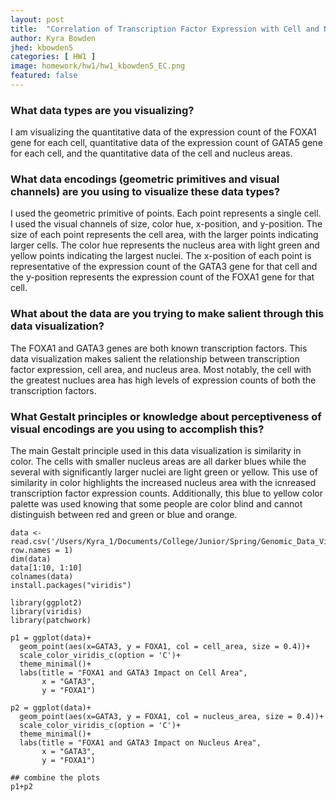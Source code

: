 ```yaml
---
layout: post
title:  "Correlation of Transcription Factor Expression with Cell and Nucleus Area"
author: Kyra Bowden
jhed: kbowden5
categories: [ HW1 ]
image: homework/hw1/hw1_kbowden5_EC.png
featured: false
---
```


### What data types are you visualizing?
I am visualizing the quantitative data of the expression count of the FOXA1 gene for each cell, quantitative data of the expression count of GATA5 gene for each cell, and the quantitative data of the cell and nucleus areas.  

### What data encodings (geometric primitives and visual channels) are you using to visualize these data types?
I used the geometric primitive of points. Each point represents a single cell. I used the visual channels of size, color hue, x-position, and y-position. The size of each point represents the cell area, with the larger points indicating larger cells. The color hue represents the nucleus area with light green and yellow points indicating the largest nuclei. The x-position of each point is representative of the expression count of the GATA3 gene for that cell and the y-position represents the expression count of the FOXA1 gene for that cell. 

### What about the data are you trying to make salient through this data visualization? 
The FOXA1 and GATA3 genes are both known transcription factors. This data visualization makes salient the relationship between transcription factor expression, cell area, and nucleus area. Most notably, the cell with the greatest nuclues area has high levels of expression counts of both the transcription factors. 

### What Gestalt principles or knowledge about perceptiveness of visual encodings are you using to accomplish this?
 The main Gestalt principle used in this data visualization is similarity in color. The cells with smaller nucleus areas are all darker blues while the several with significantly larger nuclei are light green or yellow. This use of similarity in color highlights the increased nucleus area with the icnreased transcription factor expression counts. Additionally, this blue to yellow color palette was used knowing that some people are color blind and cannot distinguish between red and green or blue and orange. 

```{r}
data <- read.csv('/Users/Kyra_1/Documents/College/Junior/Spring/Genomic_Data_Visualization/Homework_1/pikachu.csv.gz', row.names = 1)
dim(data)
data[1:10, 1:10]
colnames(data)
install.packages("viridis")

library(ggplot2)
library(viridis)
library(patchwork)

p1 = ggplot(data)+
  geom_point(aes(x=GATA3, y = FOXA1, col = cell_area, size = 0.4))+
  scale_color_viridis_c(option = 'C')+
  theme_minimal()+
  labs(title = "FOXA1 and GATA3 Impact on Cell Area",
       x = "GATA3",
       y = "FOXA1")

p2 = ggplot(data)+
  geom_point(aes(x=GATA3, y = FOXA1, col = nucleus_area, size = 0.4))+
  scale_color_viridis_c(option = 'C')+
  theme_minimal()+
  labs(title = "FOXA1 and GATA3 Impact on Nucleus Area",
       x = "GATA3",
       y = "FOXA1")

## combine the plots
p1+p2 
```
